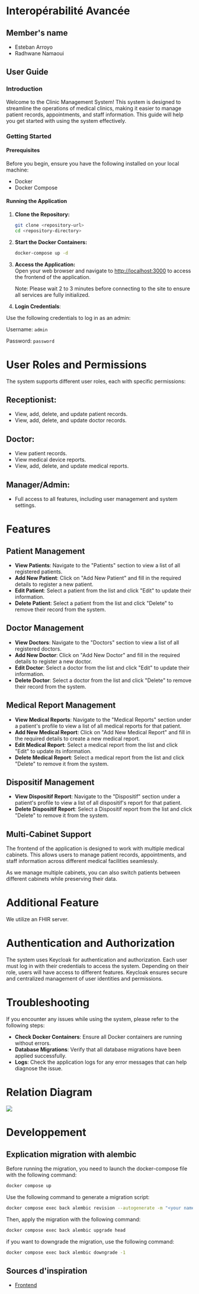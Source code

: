 # Interopérabilité Avancée

## Member's name

- Esteban Arroyo
- Radhwane Namaoui

## User Guide

### Introduction

Welcome to the Clinic Management System! This system is designed to streamline the operations of medical clinics, making it easier to manage patient records, appointments, and staff information. This guide will help you get started with using the system effectively.

### Getting Started

#### Prerequisites

Before you begin, ensure you have the following installed on your local machine:
- Docker
- Docker Compose

#### Running the Application

1. **Clone the Repository:**
   ```bash
   git clone <repository-url>
   cd <repository-directory>
   ```

2. **Start the Docker Containers:**
   ```bash
   docker-compose up -d
   ```

3. **Access the Application:**  
   Open your web browser and navigate to [http://localhost:3000](http://localhost:3000) to access the frontend of the application.

   Note: Please wait 2 to 3 minutes before connecting to the site to ensure all services are fully initialized.

4. **Login Credentials**:

Use the following credentials to log in as an admin:
   
   Username: `admin`
   
   Password: `password`


# User Roles and Permissions

The system supports different user roles, each with specific permissions:

## Receptionist:
- View, add, delete, and update patient records.
- View, add, delete, and update doctor records.

## Doctor:
- View patient records.
- View medical device reports.
- View, add, delete, and update medical reports.

## Manager/Admin:
- Full access to all features, including user management and system settings.

# Features

## Patient Management
- **View Patients**: Navigate to the "Patients" section to view a list of all registered patients.
- **Add New Patient**: Click on "Add New Patient" and fill in the required details to register a new patient.
- **Edit Patient**: Select a patient from the list and click "Edit" to update their information.
- **Delete Patient**: Select a patient from the list and click "Delete" to remove their record from the system.

## Doctor Management
- **View Doctors**: Navigate to the "Doctors" section to view a list of all registered doctors.
- **Add New Doctor**: Click on "Add New Doctor" and fill in the required details to register a new doctor.
- **Edit Doctor**: Select a doctor from the list and click "Edit" to update their information.
- **Delete Doctor**: Select a doctor from the list and click "Delete" to remove their record from the system.

## Medical Report Management
- **View Medical Reports**: Navigate to the "Medical Reports" section under a patient's profile to view a list of all medical reports for that patient.
- **Add New Medical Report**: Click on "Add New Medical Report" and fill in the required details to create a new medical report.
- **Edit Medical Report**: Select a medical report from the list and click "Edit" to update its information.
- **Delete Medical Report**: Select a medical report from the list and click "Delete" to remove it from the system.

## Dispositif Management
- **View Dispositif Report**: Navigate to the "Dispositif" section under a patient's profile to view a list of all dispositif's report for that patient.
- **Delete Dispositif Report**: Select a Dispositif report from the list and click "Delete" to remove it from the system.

## Multi-Cabinet Support  
The frontend of the application is designed to work with multiple medical cabinets. This allows users to manage patient records, appointments, and staff information across different medical facilities seamlessly.  

As we manage multiple cabinets, you can also switch patients between different cabinets while preserving their data.  

# Additional Feature

We utilize an FHIR server.

# Authentication and Authorization

The system uses Keycloak for authentication and authorization. Each user must log in with their credentials to access the system. Depending on their role, users will have access to different features. Keycloak ensures secure and centralized management of user identities and permissions.

# Troubleshooting

If you encounter any issues while using the system, please refer to the following steps:

- **Check Docker Containers**: Ensure all Docker containers are running without errors.
- **Database Migrations**: Verify that all database migrations have been applied successfully.
- **Logs**: Check the application logs for any error messages that can help diagnose the issue.


# Relation Diagram

[![](https://mermaid.ink/img/pako:eNq9V1tv2jAU_iuRn2lVoFCaNwpByigXkXSaJqTITVywltiR41TtoP99JyGQmym065YHSM7F5_g7N3uDXO4RpCMihhSvBA6WTINn0L8zp4btTIyhOejfa5sdOXlMJsmKCI162nyck-849wlmGnYlfSY53ZKCspXGcFAnSuITlwc1OvY8QaKoLv8aZou87f7APWNgTq0z_MuWEGEYnedcHBGhZEQhcSn2qayzSICpf3qbexdd_EgZkU5APOpi3wGXR-PSBud92zSmtvWfA6Dex4owj4icPMSSaI9UyLXjYQUax8IYYEElbDeSWMYqNsMreHG4WGFGf2NJOatvH0CDOLAiaB_DdjizLNNYWFmSP_w4A-Q9OQSnCJNV4ykiCRaOK0jF70IOO9h1SaR2pj-cmFPTshcQ-ZH1b136Zs2mmsfdOADFsj-D2WRuG5azMKbDh09B5PEookSoAlAUw7EksTjqdR0_Kv061eWwHJNlSE1rPrNMgPEj7r9bLof-U1oA_sUzrtfL8fyOn6BKY1Espr0OEdBbHBYHjwquz2WNlUJVWLNSiymbvIRUpMGvcN9JngzF2Z1lLL5DMs7OarOJOZsGWcpJGqhi5RWII59jqQF8saIFMyrPRRXaWMhZsgfV-jlXbSnnl20ekpk8U5co4LGMwcKw-wuzb_9lch2dN2cOlYy-hr4HsykNdvSZtnhvTsdf0Hf2bC7X8Dsanx7mg9nU7g_sL7C9n_XE38GwpuF5MYCJRRONpAK_4sBSnZgZuT7YAAL1wWu7vbjg2_ygoysi-K7m4QTxYc1iaquVK4ewRG-7KVrMZ7RCFEwcmzJ6PhbUiqreftpcqZeVxSvHrb2Z2hFBL-TcCZ3KJD-hCcCpN3VKa1evp-UO5VUWPXYWOmgdi1B9vh8WU-xDHYFDW10y1EABEdDqPLiNpB1giaB1QBEiHV49LH4t0ZK9gRzkBrdemYt0KWLSQILHqzXSn7AfwVccJqMnu83sRULMfnJ--ASXJReT3dUnvQGlIkjfoBekd9qX7avrTrPbvbluttqtTgO9Iv2i2768bd10u-028K5ur1qdtwb6na7avGzddpqt3k3nun3b6_WA9QdVswcF?type=png)](https://mermaid.live/edit#pako:eNq9V1tv2jAU_iuRn2lVoFCaNwpByigXkXSaJqTITVywltiR41TtoP99JyGQmym065YHSM7F5_g7N3uDXO4RpCMihhSvBA6WTINn0L8zp4btTIyhOejfa5sdOXlMJsmKCI162nyck-849wlmGnYlfSY53ZKCspXGcFAnSuITlwc1OvY8QaKoLv8aZou87f7APWNgTq0z_MuWEGEYnedcHBGhZEQhcSn2qayzSICpf3qbexdd_EgZkU5APOpi3wGXR-PSBud92zSmtvWfA6Dex4owj4icPMSSaI9UyLXjYQUax8IYYEElbDeSWMYqNsMreHG4WGFGf2NJOatvH0CDOLAiaB_DdjizLNNYWFmSP_w4A-Q9OQSnCJNV4ykiCRaOK0jF70IOO9h1SaR2pj-cmFPTshcQ-ZH1b136Zs2mmsfdOADFsj-D2WRuG5azMKbDh09B5PEookSoAlAUw7EksTjqdR0_Kv061eWwHJNlSE1rPrNMgPEj7r9bLof-U1oA_sUzrtfL8fyOn6BKY1Espr0OEdBbHBYHjwquz2WNlUJVWLNSiymbvIRUpMGvcN9JngzF2Z1lLL5DMs7OarOJOZsGWcpJGqhi5RWII59jqQF8saIFMyrPRRXaWMhZsgfV-jlXbSnnl20ekpk8U5co4LGMwcKw-wuzb_9lch2dN2cOlYy-hr4HsykNdvSZtnhvTsdf0Hf2bC7X8Dsanx7mg9nU7g_sL7C9n_XE38GwpuF5MYCJRRONpAK_4sBSnZgZuT7YAAL1wWu7vbjg2_ygoysi-K7m4QTxYc1iaquVK4ewRG-7KVrMZ7RCFEwcmzJ6PhbUiqreftpcqZeVxSvHrb2Z2hFBL-TcCZ3KJD-hCcCpN3VKa1evp-UO5VUWPXYWOmgdi1B9vh8WU-xDHYFDW10y1EABEdDqPLiNpB1giaB1QBEiHV49LH4t0ZK9gRzkBrdemYt0KWLSQILHqzXSn7AfwVccJqMnu83sRULMfnJ--ASXJReT3dUnvQGlIkjfoBekd9qX7avrTrPbvbluttqtTgO9Iv2i2768bd10u-028K5ur1qdtwb6na7avGzddpqt3k3nun3b6_WA9QdVswcF)



# Developpement

## Explication migration with alembic

Before running the migration, you need to  launch the docker-compose file with the following command:

```bash
docker compose up
```

Use the following command to generate a migration script:

```bash
docker compose exec back alembic revision --autogenerate -m "<your name of migration>"
```

Then, apply the migration with the following command:

```bash
docker compose exec back alembic upgrade head
```

if you want to downgrade the migration, use the following command:

```bash
docker compose exec back alembic downgrade -1
```

## Sources d'inspiration

- [Frontend](https://github.com/sagnik26/Clinic-Management-System-frontend)




